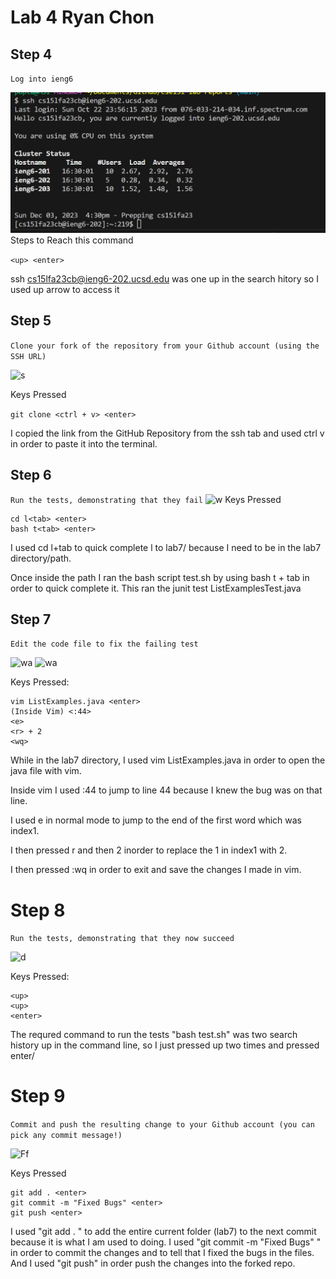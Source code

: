 # Lab 4 Ryan Chon

## Step 4 
`Log into ieng6`

![aa](OneFour.png)
Steps to Reach this command

```<up> <enter>```

ssh cs15lfa23cb@ieng6-202.ucsd.edu was one up in the search hitory so I used up arrow to access it

## Step 5
`Clone your fork of the repository from your Github account (using the SSH URL)`

![s](TwoFour.png)

Keys Pressed

``` git clone <ctrl + v> <enter> ```

I copied the link from the GitHub Repository from the ssh tab and used ctrl v in order to paste it into the terminal. 

## Step 6

`Run the tests, demonstrating that they fail`
![w](ThreeFour.png)
Keys Pressed
```
cd l<tab> <enter>
bash t<tab> <enter>
```
I used cd l+tab to quick complete l to lab7/ because I need to be in the lab7 directory/path. 

Once inside the path I ran the bash script test.sh by using bash t + tab in order to quick complete it. This ran the junit test ListExamplesTest.java

## Step 7
`Edit the code file to fix the failing test`

![wa](Four2.png)
![wa](FouroneFour.png)

Keys Pressed:
```
vim ListExamples.java <enter>
(Inside Vim) <:44> 
<e>
<r> + 2
<wq>
```
While in the lab7 directory, I used vim ListExamples.java in order to open the java file with vim. 

Inside vim I used :44 to jump to line 44 because I knew the bug was on that line. 

I used e in normal mode to jump to the end of the first word which was index1.

I then pressed r and then 2 inorder to replace the 1 in index1 with 2.

I then pressed :wq in order to exit and save the changes I made in vim.

# Step 8

`Run the tests, demonstrating that they now succeed`

![d](FourFive.png)

Keys Pressed:
```
<up>
<up>
<enter>
```

The requred command to run the tests "bash test.sh" was two search history up in the command line, so I just pressed up two times and pressed enter/


# Step 9
`Commit and push the resulting change to your Github account (you can pick any commit message!)`

![Ff](FinalFour.png)

Keys Pressed
```
git add . <enter>
git commit -m "Fixed Bugs" <enter>
git push <enter>
```
I used "git add . " to add the entire current folder (lab7) to the next commit because 
it is what I am used to doing. I used "git commit -m "Fixed Bugs" " in order to commit the changes and to tell that I fixed the bugs in the files. And I used "git push" in order push the changes into the forked repo.